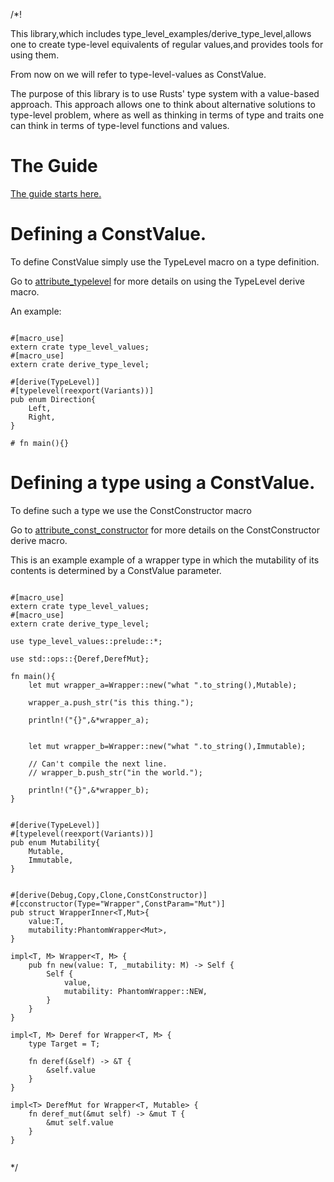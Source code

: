 /*!

This library,which includes type_level_examples/derive_type_level,allows one to 
create type-level equivalents of regular values,and provides tools for using them.

From now on we will refer to type-level-values as ConstValue. 

The purpose of this library is to use Rusts' type system with a value-based approach.
This approach allows one to think about alternative solutions to type-level problem,
where as well as thinking in terms of type and traits one 
can think in terms of type-level functions and values.

# The Guide

[The guide starts here.](../guide_01/index.html)

# Defining a ConstValue.

To define ConstValue simply use the TypeLevel macro on a type definition.

Go to 
[attribute_typelevel](../attribute_typelevel/index.html) 
for more details on using the TypeLevel derive macro.

An example:

```

#[macro_use]
extern crate type_level_values;
#[macro_use]
extern crate derive_type_level;

#[derive(TypeLevel)]
#[typelevel(reexport(Variants))]
pub enum Direction{
    Left,
    Right,
}

# fn main(){}

```


# Defining a type using a ConstValue.

To define such a type we use the ConstConstructor macro

Go to [attribute_const_constructor](../attribute_const_constructor/index.html) for more details on 
the ConstConstructor derive macro.

This is an example example of a wrapper type 
in which the mutability of its contents is determined by a ConstValue parameter.

```

#[macro_use]
extern crate type_level_values;
#[macro_use]
extern crate derive_type_level;

use type_level_values::prelude::*;

use std::ops::{Deref,DerefMut};

fn main(){
    let mut wrapper_a=Wrapper::new("what ".to_string(),Mutable);

    wrapper_a.push_str("is this thing.");
    
    println!("{}",&*wrapper_a);


    let mut wrapper_b=Wrapper::new("what ".to_string(),Immutable);
    
    // Can't compile the next line.
    // wrapper_b.push_str("in the world.");

    println!("{}",&*wrapper_b);
}


#[derive(TypeLevel)]
#[typelevel(reexport(Variants))]
pub enum Mutability{
    Mutable,
    Immutable,
}


#[derive(Debug,Copy,Clone,ConstConstructor)]
#[cconstructor(Type="Wrapper",ConstParam="Mut")]
pub struct WrapperInner<T,Mut>{
    value:T,
    mutability:PhantomWrapper<Mut>,
}

impl<T, M> Wrapper<T, M> {
    pub fn new(value: T, _mutability: M) -> Self {
        Self {
            value,
            mutability: PhantomWrapper::NEW,
        }
    }
}

impl<T, M> Deref for Wrapper<T, M> {
    type Target = T;

    fn deref(&self) -> &T {
        &self.value
    }
}

impl<T> DerefMut for Wrapper<T, Mutable> {
    fn deref_mut(&mut self) -> &mut T {
        &mut self.value
    }
}


```





*/

